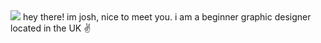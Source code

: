 <img src="https://raw.githubusercontent.com/jvshs/jvshs/main/wavehandbg.gif" />
hey there!
im josh, nice to meet you.
i am a beginner graphic designer located in the UK ✌️ 
